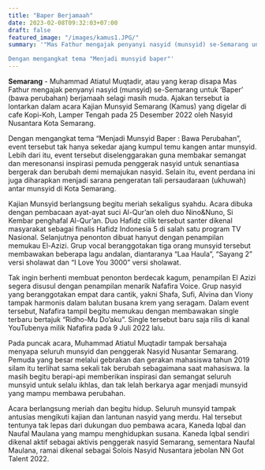 ```yaml
---
title: "Baper Berjamaah"
date: 2023-02-08T09:32:03+07:00
draft: false
featured_image: "/images/kamus1.JPG/"
summary: '"Mas Fathur mengajak penyanyi nasyid (munsyid) se-Semarang untuk ‘Baper’ (bawa perubahan) berjamaah selagi masih muda.

Dengan mengangkat tema "Menjadi munsyid baper"'
---
```


**Semarang** - Muhammad Atiatul Muqtadir, atau yang kerap disapa Mas Fathur mengajak penyanyi nasyid (munsyid) se-Semarang untuk ‘Baper’ (bawa perubahan) berjamaah selagi masih muda. Ajakan tersebut ia lontarkan dalam acara Kajian Munsyid Semarang (Kamus) yang digelar di cafe Kopi-Koh, Lamper Tengah pada 25 Desember 2022 oleh Nasyid Nusantara Kota Semarang.

Dengan mengangkat tema “Menjadi Munsyid Baper : Bawa Perubahan”, event tersebut tak hanya sekedar ajang kumpul temu kangen antar munsyid. Lebih dari itu, event tersebut diselenggarakan guna membakar semangat dan meresonansi inspirasi pemuda penggerak nasyid untuk senantiasa bergerak dan berubah demi memajukan nasyid. Selain itu, event perdana ini juga diharapkan menjadi sarana pengeratan tali persaudaraan (ukhuwah) antar munsyid di Kota Semarang.

Kajian Munsyid berlangsung begitu meriah sekaligus syahdu. Acara dibuka dengan pembacaan ayat-ayat suci Al-Qur’an oleh duo Nino&Nuno, Si Kembar penghafal Al-Qur’an. Duo Hafidz cilik tersebut santer dikenal masyarakat sebagai finalis Hafidz Indonesia 5 di salah satu program TV Nasional. Selanjutnya penonton dibuat hanyut dengan penampilan memukau El-Azizi. Grup vocal beranggotakan tiga orang munsyid tersebut membawakan beberapa lagu andalan, diantaranya “Laa Haula”, “Sayang 2” versi sholawat dan “I Love You 3000” versi sholawat. 

Tak ingin berhenti membuat penonton berdecak kagum, penampilan El Azizi segera disusul dengan penampilan menarik Nafafira Voice. Grup nasyid yang beranggotakan empat dara cantik, yakni  Shafa, Sufi, Alvina dan Viony tampak harmonis dalam balutan busana krem yang seragam. Dalam event tersebut, Nafafira tampil begitu memukau dengan membawakan single terbaru bertajuk “Ridho-Mu Do’aku”. Single tersebut baru saja rilis di kanal YouTubenya milik Nafafira pada 9 Juli 2022 lalu.

Pada puncak acara, Muhammad Atiatul Muqtadir tampak bersahaja menyapa seluruh munsyid dan penggerak Nasyid Nusantar Semarang. Pemuda yang besar melalui gebrakan dan gerakan mahasiswa tahun 2019 silam itu terlihat sama sekali tak berubah sebagaimana saat mahasiswa. Ia masih begitu berapi-api memberikan inspirasi dan semangat seluruh munsyid untuk selalu ikhlas, dan tak lelah berkarya agar menjadi munsyid yang mampu membawa perubahan.

Acara berlangsung meriah dan begitu hidup. Seluruh munsyid tampak antusias mengikuti kajian dan  lantunan nasyid yang merdu. Hal tersebut tentunya tak lepas dari dukungan duo pembawa acara, Kaneda Iqbal dan Naufal Maulana yang mampu menghidupkan susana. Kaneda Iqbal sendiri dikenal aktif sebagai aktivis penggerak nasyid Semarang, sementara Naufal Maulana, ramai dikenal sebagai Solois Nasyid Nusantara jebolan NN Got Talent 2022.